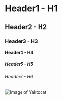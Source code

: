 # Header1 - H1
## Header2 - H2
### Header3 - H3
#### Header4 - H4
##### Header5 - H5
###### Header6 - H6


![Image of Yaktocat](https://octodex.github.com/images/yaktocat.png)
